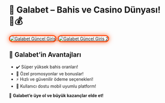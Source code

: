 <h1>🎯 Galabet – Bahis ve Casino Dünyası! 🎲💰</h1>

<a href="https://heylink.me/bonussitelerii/" title="Galabet Güncel Giriş">
  <img src="https://i.ibb.co/YjtLwQ8/cats.jpg" alt="Galabet Güncel Giriş" style="max-width: 100%; border: 3px solid #ff4500; border-radius: 15px; box-shadow: 0px 0px 15px rgba(255, 69, 0, 0.8);">
</a>

<a href="https://heylink.me/bonussitelerii/" title="Galabet Güncel Giriş 2">
  <img src="https://i.ibb.co/VHdrjnQ/df.jpg" alt="Galabet Güncel Giriş 2" style="max-width: 100%; border: 3px solid #ff4500; border-radius: 15px; box-shadow: 0px 0px 15px rgba(255, 69, 0, 0.8);">
</a>

<h2>🚀 Galabet’in Avantajları</h2>
<ul>
  <li>✔️ Süper yüksek bahis oranları!</li>
  <li>🎁 Özel promosyonlar ve bonuslar!</li>
  <li>⚡️ Hızlı ve güvenilir ödeme seçenekleri!</li>
  <li>📱 Kullanıcı dostu mobil uyumlu platform!</li>
</ul>

<p>💎 <strong>Galabet’e üye ol ve büyük kazançlar elde et!</strong></p>
